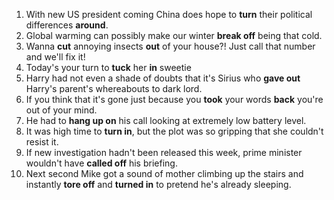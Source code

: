 1. With new US president coming China does hope to **turn** their political differences **around**.
2. Global warming can possibly make our winter **break off** being that cold.
3. Wanna **cut** annoying insects **out** of your house?! Just call that number and we'll fix it!
4. Today's your turn to **tuck** her **in** sweetie
5. Harry had not even a shade of doubts that it's Sirius who **gave out** Harry's parent's whereabouts to dark lord.
6. If you think that it's gone just because you **took** your words **back** you're out of your mind.
7. He had to **hang up on** his call looking at extremely low battery level.
8. It was high time to **turn in**, but the plot was so gripping that she couldn't resist it.
9. If new investigation hadn't been released this week, prime minister wouldn't have **called off** his briefing.
10. Next second Mike got a sound of mother climbing up the stairs and instantly **tore off** and **turned in** to pretend he's already sleeping.